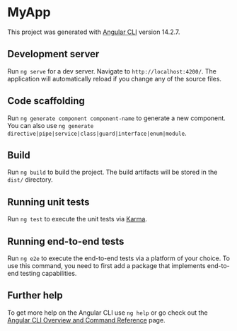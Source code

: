 # MyApp
<!-- Two pages / routing
Styled presentation using SCSS
Components (as needed) bound to a data model (where appropriate)
One in-memory service
Some unit test coverage 

two pages components
one card component
one header component(some kinda gradient) flex space-between  div>h1>nav<navitems>
inMemoryDbService / class holding data
Routing/[ActiveRoute]
[disabled]1
*ngIf for the buy/cancel button?
filter/opacity when not purchased/selected
array class/additonal variable for something being selected.  
[ngClass] based on...(not-selected && somethingSelected?) or selected/bought

flex
flex-direction col
@media(min-width 801px)
flex-direction: row

padding/margins from demo
description box has 3 boxes with wraped text, either parent box has a height or more likely the description text box has a height
...seems both in the css but we wont do that. contents drive the car.

we need a resolver/resolve data to routes
-->
This project was generated with [Angular CLI](https://github.com/angular/angular-cli) version 14.2.7.

## Development server

Run `ng serve` for a dev server. Navigate to `http://localhost:4200/`. The application will automatically reload if you change any of the source files.

## Code scaffolding

Run `ng generate component component-name` to generate a new component. You can also use `ng generate directive|pipe|service|class|guard|interface|enum|module`.

## Build

Run `ng build` to build the project. The build artifacts will be stored in the `dist/` directory.

## Running unit tests

Run `ng test` to execute the unit tests via [Karma](https://karma-runner.github.io).

## Running end-to-end tests

Run `ng e2e` to execute the end-to-end tests via a platform of your choice. To use this command, you need to first add a package that implements end-to-end testing capabilities.

## Further help

To get more help on the Angular CLI use `ng help` or go check out the [Angular CLI Overview and Command Reference](https://angular.io/cli) page.
